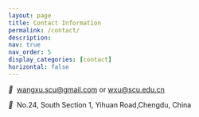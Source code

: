 ```yaml
---
layout: page
title: Contact Information
permalink: /contact/
description: 
nav: true
nav_order: 5
display_categories: [contact]
horizontal: false
---
```



<i style="font-size:14px" class="fa">&#xf0e0;</i>&nbsp; wangxu.scu@gmail.com or wxu@scu.edu.cn<br>

<i style="font-size:14px" class="fa">&#xf041;</i>&nbsp; No.24, South Section 1, Yihuan Road,Chengdu, China